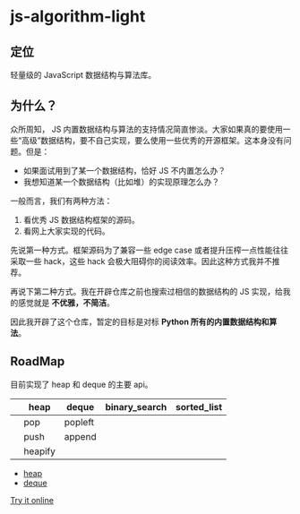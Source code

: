 # js-algorithm-light

## 定位

轻量级的 JavaScript 数据结构与算法库。

## 为什么？

众所周知， JS 内置数据结构与算法的支持情况简直惨淡。大家如果真的要使用一些“高级”数据结构，要不自己实现，要么使用一些优秀的开源框架。这本身没有问题。但是：

- 如果面试用到了某一个数据结构，恰好 JS 不内置怎么办？
- 我想知道某一个数据结构（比如堆）的实现原理怎么办？

一般而言，我们有两种方法：

1. 看优秀 JS 数据结构框架的源码。
2. 看网上大家实现的代码。

先说第一种方式。框架源码为了兼容一些 edge case 或者提升压榨一点性能往往采取一些 hack，这些 hack 会极大阻碍你的阅读效率。因此这种方式我并不推荐。

再说下第二种方式。我在开辟仓库之前也搜索过相信的数据结构的 JS 实现，给我的感觉就是 **不优雅，不简洁**。


因此我开辟了这个仓库，暂定的目标是对标 **Python 所有的内置数据结构和算法**。


## RoadMap

目前实现了 heap 和 deque 的主要 api。

|   | heap    | deque   | binary_search | sorted_list |
|---|---------|---------|---------------|-------------|
|   | pop     | popleft |               |             |
|   | push    | append  |               |             |
|   | heapify |         |               |             |


- [heap](./heap.js)
- [deque](./deque.js)

[Try it online](https://gitpod.io/#https://github.com/azl397985856/js-algorithm-light) 




